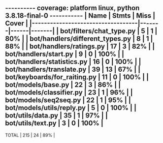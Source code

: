 ---------- coverage: platform linux, python 3.8.18-final-0 -----------
| Name                              | Stmts | Miss | Cover |
|-----------------------------------|-------|------|-------|
| bot/filters/chat_type.py          | 5     | 1    | 80%   |
| bot/handlers/different_types.py  | 8     | 1    | 88%   |
| bot/handlers/ratings.py           | 17    | 3    | 82%   |
| bot/handlers/start.py             | 9     | 0    | 100%  |
| bot/handlers/statistics.py        | 16    | 0    | 100%  |
| bot/handlers/translate.py         | 39    | 13   | 67%   |
| bot/keyboards/for_raiting.py      | 11    | 0    | 100%  |
| bot/models/base.py                | 22    | 3    | 86%   |
| bot/models/classifier.py          | 23    | 1    | 96%   |
| bot/models/seq2seq.py             | 22    | 1    | 95%   |
| bot/models/utils/reply.py         | 5     | 0    | 100%  |
| bot/utils/data.py                 | 35    | 1    | 97%   |
| bot/utils/text.py                 | 3     | 0    | 100%  |
-----------------------------------------------------
TOTAL                               | 215   | 24   | 89%   |

